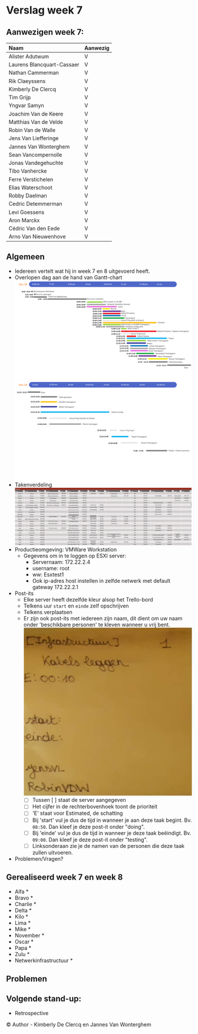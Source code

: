 # Verslag week 7

## Aanwezigen week 7:
| Naam                          | Aanwezig |
| :---                          | :---   |
| Alister Adutwum               | V |
| Laurens Blancquart-Cassaer    | V |
| Nathan Cammerman              | V |
| Rik Claeyssens                | V |
| Kimberly De Clercq            | V |
| Tim Grijp                     | V |
| Yngvar Samyn                  | V |
| Joachim Van de Keere          | V |
| Matthias Van de Velde         | V |
| Robin Van de Walle            | V |
| Jens Van Liefferinge          | V |
| Jannes Van Wonterghem         | V |
| Sean Vancompernolle           | V |
| Jonas Vandegehuchte           | V |
| Tibo Vanhercke                | V |
| Ferre Verstichelen            | V |
| Elias Waterschoot             | V |
| Robby Daelman                 | V |
| Cedric Detemmerman            | V |
| Levi Goessens                 | V |
| Aron Marckx                   | V |
| Cédric Van den Eede           | V |
| Arno Van Nieuwenhove          | V |

## Algemeen

- Iedereen vertelt wat hij in week 7 en 8 uitgevoerd heeft.
- Overlopen dag aan de hand van Gantt-chart
  ![Voormiddag](img/voormiddag.png)
  ![Voormiddag](img/namiddag.png)
- Takenverdeling
  ![Takenverdeling](img/Takenverdeling.JPG)
- Productieomgeving: VMWare Workstation
  - Gegevens om in te loggen op ESXI server:
    - Servernaam: 172.22.2.4
    - username: root
    - ww: Esxtest1
    - Ook ip-adres host instellen in zelfde netwerk met default gateway 172.22.2.1
- Post-its 
  - Elke server heeft dezelfde kleur alsop het Trello-bord
  - Telkens uur `start` en `einde` zelf opschrijven
  - Telkens verplaatsen
  - Er zijn ook post-its met iedereen zijn naam, dit dient om uw naam onder 'beschikbare personen' te kleven wanneer u vrij bent. 
  ![Voorbeeld](img/post-it.jpg)
    - [ ] Tussen [ ] staat de server aangegeven
    - [ ] Het cijfer in de rechterbovenhoek toont de prioriteit
    - [ ] 'E' staat voor Estimated, de schatting
    - [ ] Bij 'start' vul je dus de tijd in wanneer je aan deze taak begint. Bv. `08:50`. Dan kleef je deze post-it onder "doing".
    - [ ] Bij 'einde' vul je dus de tijd in wanneer je deze taak beëindigt. Bv. `09:00`. Dan kleef je deze post-it onder "testing". 
    - [ ] Linksonderaan zie je de namen van de personen die deze taak zullen uitvoeren. 

- Problemen/Vragen?

## Gerealiseerd week 7 en week 8
* Alfa
  * 
* Bravo 
  *  
* Charlie 
  * 
* Delta 
  * 
* Kilo 
  * 
* Lima 
  * 
* Mike 
  * 
* November 
  * 
* Oscar 
  * 
* Papa 
  * 
* Zulu 
  * 
* Netwerkinfrastructuur 
  * 

## Problemen


## Volgende stand-up:
- Retrospective

© Author - Kimberly De Clercq en Jannes Van Wonterghem
